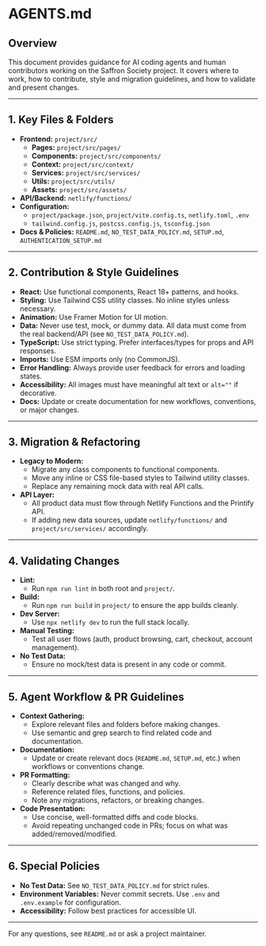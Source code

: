 # AGENTS.md

## Overview
This document provides guidance for AI coding agents and human contributors working on the Saffron Society project. It covers where to work, how to contribute, style and migration guidelines, and how to validate and present changes.

---

## 1. Key Files & Folders
- **Frontend:** `project/src/`
  - **Pages:** `project/src/pages/`
  - **Components:** `project/src/components/`
  - **Context:** `project/src/context/`
  - **Services:** `project/src/services/`
  - **Utils:** `project/src/utils/`
  - **Assets:** `project/src/assets/`
- **API/Backend:** `netlify/functions/`
- **Configuration:**
  - `project/package.json`, `project/vite.config.ts`, `netlify.toml`, `.env`
  - `tailwind.config.js`, `postcss.config.js`, `tsconfig.json`
- **Docs & Policies:** `README.md`, `NO_TEST_DATA_POLICY.md`, `SETUP.md`, `AUTHENTICATION_SETUP.md`

---

## 2. Contribution & Style Guidelines
- **React:** Use functional components, React 18+ patterns, and hooks.
- **Styling:** Use Tailwind CSS utility classes. No inline styles unless necessary.
- **Animation:** Use Framer Motion for UI motion.
- **Data:** Never use test, mock, or dummy data. All data must come from the real backend/API (see `NO_TEST_DATA_POLICY.md`).
- **TypeScript:** Use strict typing. Prefer interfaces/types for props and API responses.
- **Imports:** Use ESM imports only (no CommonJS).
- **Error Handling:** Always provide user feedback for errors and loading states.
- **Accessibility:** All images must have meaningful alt text or `alt=""` if decorative.
- **Docs:** Update or create documentation for new workflows, conventions, or major changes.

---

## 3. Migration & Refactoring
- **Legacy to Modern:**
  - Migrate any class components to functional components.
  - Move any inline or CSS file-based styles to Tailwind utility classes.
  - Replace any remaining mock data with real API calls.
- **API Layer:**
  - All product data must flow through Netlify Functions and the Printify API.
  - If adding new data sources, update `netlify/functions/` and `project/src/services/` accordingly.

---

## 4. Validating Changes
- **Lint:**
  - Run `npm run lint` in both root and `project/`.
- **Build:**
  - Run `npm run build` in `project/` to ensure the app builds cleanly.
- **Dev Server:**
  - Use `npx netlify dev` to run the full stack locally.
- **Manual Testing:**
  - Test all user flows (auth, product browsing, cart, checkout, account management).
- **No Test Data:**
  - Ensure no mock/test data is present in any code or commit.

---

## 5. Agent Workflow & PR Guidelines
- **Context Gathering:**
  - Explore relevant files and folders before making changes.
  - Use semantic and grep search to find related code and documentation.
- **Documentation:**
  - Update or create relevant docs (`README.md`, `SETUP.md`, etc.) when workflows or conventions change.
- **PR Formatting:**
  - Clearly describe what was changed and why.
  - Reference related files, functions, and policies.
  - Note any migrations, refactors, or breaking changes.
- **Code Presentation:**
  - Use concise, well-formatted diffs and code blocks.
  - Avoid repeating unchanged code in PRs; focus on what was added/removed/modified.

---

## 6. Special Policies
- **No Test Data:** See `NO_TEST_DATA_POLICY.md` for strict rules.
- **Environment Variables:** Never commit secrets. Use `.env` and `.env.example` for configuration.
- **Accessibility:** Follow best practices for accessible UI.

---

For any questions, see `README.md` or ask a project maintainer.
